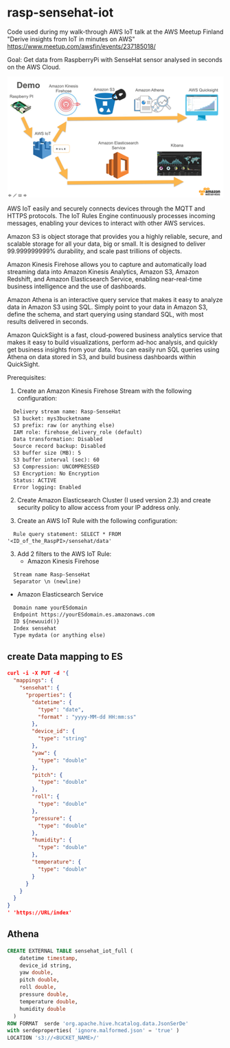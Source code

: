 # rasp-sensehat-iot
Code used during my walk-through AWS IoT talk at the AWS Meetup Finland "Derive insights from IoT in minutes on AWS"
https://www.meetup.com/awsfin/events/237185018/

Goal:
Get data from RaspberryPi with SenseHat sensor analysed in seconds on the AWS Cloud.


![Demo](https://github.com/adhorn/rasp-sensehat-iot/blob/master/pics/demo.png)


AWS IoT easily and securely connects devices through the MQTT and HTTPS protocols. The IoT Rules Engine continuously processes incoming messages, enabling your devices to interact with other AWS services.

Amazon S3 is object storage that provides you a highly reliable, secure, and scalable storage for all your data, big or small. It is designed to deliver 99.999999999% durability, and scale past trillions of objects.

Amazon Kinesis Firehose allows you to capture and automatically load streaming data into Amazon Kinesis Analytics, Amazon S3, Amazon Redshift, and Amazon Elasticsearch Service, enabling near-real-time business intelligence and the use of dashboards.

Amazon Athena is an interactive query service that makes it easy to analyze data in Amazon S3 using SQL. Simply point to your data in Amazon S3, define the schema, and start querying using standard SQL, with most results delivered in seconds.

Amazon QuickSight is a fast, cloud-powered business analytics service that makes it easy to build visualizations, perform ad-hoc analysis, and quickly get business insights from your data. You can easily run SQL queries using Athena on data stored in S3, and build business dashboards within QuickSight.

Prerequisites:
1. Create an Amazon Kinesis Firehose Stream with the following configuration: 
```
  Delivery stream name: Rasp-SenseHat
  S3 bucket: mys3bucketname
  S3 prefix: raw (or anything else)
  IAM role: firehose_delivery_role (default)
  Data transformation: Disabled
  Source record backup: Disabled
  S3 buffer size (MB): 5
  S3 buffer interval (sec): 60
  S3 Compression: UNCOMPRESSED
  S3 Encryption: No Encryption
  Status: ACTIVE
  Error logging: Enabled
```

2. Create Amazon Elasticsearch Cluster (I used version 2.3) and create security policy to allow access from your IP address only.

3. Create an AWS IoT Rule with the following configuration: 
```
  Rule query statement: SELECT * FROM '<ID_of_the_RaspPI>/sensehat/data'
```

3. Add 2 filters to the AWS IoT Rule:
   * Amazon Kinesis Firehose
```
  Stream name Rasp-SenseHat
  Separator \n (newline)
```
   * Amazon Elasticsearch Service
```
  Domain name yourESdomain
  Endpoint https://yourESdomain.es.amazonaws.com
  ID ${newuuid()}
  Index sensehat
  Type mydata (or anything else)
```



create Data mapping to ES
-------------------------
```json
curl -i -X PUT -d '{
  "mappings": {
    "sensehat": {
      "properties": {
        "datetime": {
          "type": "date",
          "format" : "yyyy-MM-dd HH:mm:ss"
        },
        "device_id": {
          "type": "string"
        },
        "yaw": {
          "type": "double"
        },
        "pitch": {
          "type": "double"
        },
        "roll": {
          "type": "double"
        },
        "pressure": {
          "type": "double"
        },
        "humidity": {
          "type": "double"
        },
        "temperature": {
          "type": "double"
        }
      }
    }
  }
}
' 'https://URL/index'
```

Athena
-------
```sql
CREATE EXTERNAL TABLE sensehat_iot_full (
    datetime timestamp,
    device_id string,
    yaw double,
    pitch double,
    roll double,
    pressure double,
    temperature double,
    humidity double
  )
ROW FORMAT  serde 'org.apache.hive.hcatalog.data.JsonSerDe'
with serdeproperties( 'ignore.malformed.json' = 'true' )
LOCATION 's3://<BUCKET_NAME>/'
```


